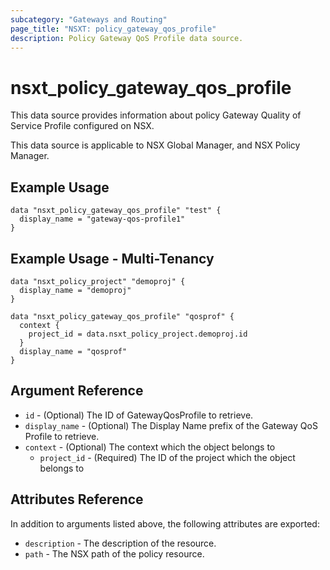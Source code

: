 ```yaml
---
subcategory: "Gateways and Routing"
page_title: "NSXT: policy_gateway_qos_profile"
description: Policy Gateway QoS Profile data source.
---
```


# nsxt_policy_gateway_qos_profile

This data source provides information about policy Gateway Quality of Service Profile configured on NSX.

This data source is applicable to NSX Global Manager, and NSX Policy Manager.

## Example Usage

```hcl
data "nsxt_policy_gateway_qos_profile" "test" {
  display_name = "gateway-qos-profile1"
}
```

## Example Usage - Multi-Tenancy

```hcl
data "nsxt_policy_project" "demoproj" {
  display_name = "demoproj"
}

data "nsxt_policy_gateway_qos_profile" "qosprof" {
  context {
    project_id = data.nsxt_policy_project.demoproj.id
  }
  display_name = "qosprof"
}
```

## Argument Reference

* `id` - (Optional) The ID of GatewayQosProfile to retrieve.
* `display_name` - (Optional) The Display Name prefix of the Gateway QoS Profile to retrieve.
* `context` - (Optional) The context which the object belongs to
    * `project_id` - (Required) The ID of the project which the object belongs to

## Attributes Reference

In addition to arguments listed above, the following attributes are exported:

* `description` - The description of the resource.
* `path` - The NSX path of the policy resource.
